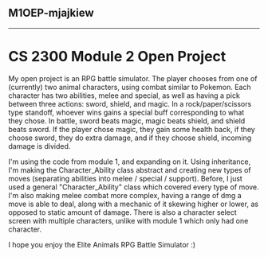 ## M1OEP-mjajkiew
________________________________
# CS 2300 Module 2 Open Project

    
My open project is an RPG battle simulator. The player chooses from one of (currently) two animal characters, using combat similar to Pokemon. 
Each character has two abilities, melee and special, as well as having a pick between three actions: sword, shield, and magic. 
In a rock/paper/scissors type standoff, whoever wins gains a special buff corresponding to what they chose. In battle, sword beats magic, magic beats shield, and shield beats sword.
If the player chose magic, they gain some health back, if they choose sword, they do extra damage, and if they choose shield, incoming damage is divided.

I'm using the code from module 1, and expanding on it. Using inheritance, I'm making the Character_Ability class abstract and creating new 
types of moves (separating abilities into melee / special / support). Before, I just used a general "Character_Ability" class which covered every type of move. 
I'm also making melee combat more complex, having a range of dmg a move is able to deal, along with a mechanic of it skewing higher or lower, as opposed to static amount of damage. 
There is also a character select screen with multiple characters, unlike with module 1 which only had one character. 

I hope you enjoy the Elite Animals RPG Battle Simulator :)

